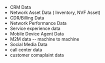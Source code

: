 * CRM Data
* Network Asset Data ( Inventory, NVF Asset)
* CDR/Billing Data
* Network Performance Data
* Service experience data
* Mobile Device Agent Data
* M2M data -- machine to machine 
* Social Media Data
* call center data
* customer comaplaint data

